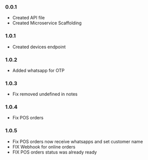 ### 0.0.1

- Created API file
- Created Microservice Scaffolding

### 1.0.1

- Created devices endpoint

### 1.0.2

- Added whatsapp for OTP

### 1.0.3

- Fix removed undefined in notes

### 1.0.4

- Fix POS orders


### 1.0.5

- Fix POS orders now receive whatsapps and set customer name
- FIX Webhook for online orders
- FIX POS orders status was already ready